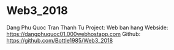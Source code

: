 # Web3_2018
Dang Phu Quoc
Tran Thanh Tu
Project: Web ban hang
Webside: https://dangphuquoc01.000webhostapp.com
Github: https://github.com/Bottle1985/Web3_2018